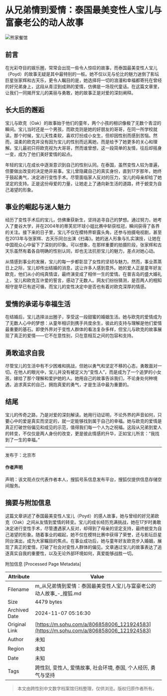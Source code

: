 # 从兄弟情到爱情：泰国最美变性人宝儿与富豪老公的动人故事

![熊家餐馆](http://03e1181bba1cf.cdn.sohucs.com/files/1695809599254.png)

## 前言

在光彩夺目的娱乐圈，常常会出现一些令人惊叹的故事，而泰国最美变性人宝儿（Poyd）的故事无疑是其中最特别的一桩。她不仅以无与伦比的魅力迷倒了影坛巨星张家辉和古天乐，更令人瞩目的是，她选择将一切的浪漫和幸福都寄托在曾经的好兄弟身上，这段从青涩到成熟的爱情，仿佛是一场现代童话。在这篇文章里，让我们一同揭开宝儿的美丽与勇敢，她的故事正是对爱的深刻阐释。

## 长大后的邂逅

宝儿与欧克（Oak）的故事始于他们的童年，两个小孩的相识像极了无数个青涩的瞬间。宝儿当时还是一个男孩，而欧克则是她的好朋友的哥哥，在同一所学校就读。那个时候，宝儿天性柔软，喜欢打扮成小女生，但却因性别而感到苦恼。然而，温柔的欧克并没有因为宝儿的性别而远离她，而是给予了她更多的关心和理解。宝儿最初只将欧克视为大哥哥，然而谁曾想，这一段简单的友情，往后却摇身一变，成为了他们美好爱情的起点。

年轻的宝儿在成长中逐渐意识到自己的性别认同。在泰国，虽然变性人较为普遍，但要做出改变的决定绝非易事。宝儿曾隐藏自己的真实身份，直到17岁那年，她终于鼓起勇气，决定进行变性手术。尽管面临家人反对的压力，宝儿的母亲却给了她坚定的支持。正是这份母爱的力量，让她走上了通向新生活的道路，终于蜕变为自己渴望的形象。

## 事业的崛起与迷人魅力

经历了变性手术后的宝儿，仿佛重获新生，坚持追寻自己的梦想。通过努力，她考入了曼谷大学，并在2004年的蒂芙尼环球小姐比赛中斩获桂冠，瞬间获得了各界的关注。接下来的日子里，宝儿不仅在模特界崭露头角，还参与拍摄电视剧，甚至在2013年与张家辉、古天乐同台出演《扫毒》。她的迷人形象与扎实演技，让她在中国观众心中留下了深刻的印象。可以想象，在那样重要的拍摄阶段，张家辉和古天乐虽然有着各自明确的性别认同，却也无法抗拒宝儿的魅力，差点对她心动。

从情感到事业的发展，宝儿的每一步都彰显了女性的坚韧与魅力。然而，事业蒸蒸日上之际，宝儿却传出结婚的消息，这让许多人感到意外。她的爱人正是童年好友欧克，他们从小的纯真情谊，最终演变成了相伴一生的爱情。在普吉岛的盛大婚礼上，宝儿和欧克互许爱的誓言，感动了无数人。网友们纷纷猜测，是否两人的相知相守是早已有迹可循，而宝儿的变性决定中是否也有着对欧克深厚的情感。

## 爱情的承诺与幸福生活

在结婚后，宝儿选择淡出圈子，享受这一段甜蜜的婚姻生活。她与欧克的爱情成为了无数人心中的梦想：从童年相识到携手共度余生，彼此的支持与理解是他们爱情最重要的基石。即使外界对于变性人群体的看法复杂多样，但宝儿与欧克的故事展现了真正的爱情——它不在意性别，只在意相互之间的包容和支持。

## 勇敢追求自我

尽管宝儿的生活中有不少困难和挑战，但她以勇气和坚定不移的心态，勇敢面对一切。在他人的眼光中，宝儿并没有被定义为“变性人”，而是成为了一个追梦的小女孩，嫁给了那个理解和爱护她的人。她用自己的故事告诉我们，不论身处何种境遇，追求真实的自己，拥抱真爱的勇气，才是生活中最为重要的。

## 结尾

宝儿的传奇之路，乃是对爱的深刻解读。她用行动证明，不论外界的声音如何，只要心中的爱是真实而坚定的，就一定能够找到属于自己的幸福。她与欧克的爱情是真正打破世俗偏见和成见的示范，值得我们每一个人为之祝福。这段从兄弟到爱人的转变，不仅仅是两人身份的改变，更是彼此情感的升华，正如宝儿所言：“我找到了一生的幸福。”

---

发布于：北京市

#### 作者声明

声明：该文观点仅代表作者本人，搜狐号系信息发布平台，搜狐仅提供信息存储空间服务。

## 摘要与附加信息

<!-- tcd_abstract -->
这篇文章讲述了泰国最美变性人宝儿（Poyd）的感人故事，她与曾经的好兄弟欧克（Oak）之间从友情到爱情的转变。宝儿的成长经历充满挑战，她在17岁时勇敢决定进行变性手术，尽管遭遇家人反对，却得到了母亲的坚定支持，最终蜕变为自己渴望的形象。随着事业的崛起，她不仅在模特比赛中获得了荣誉，还与影坛巨星同台演出，成为大家瞩目的焦点。在事业成功后，她与童年好友欧克步入婚姻，展现了真正的爱情，打破了社会对变性人群体的偏见。文章通过宝儿的故事表达了追逐真实自我的重要性，以及无论外部环境如何，真爱能够战胜一切。
<!-- tcd_abstract_end -->

附加信息 [Processed Page Metadata]

| Attribute       | Value                                  |
|-----------------|----------------------------------------|
| Filename        | m_从兄弟情到爱情：泰国最美变性人宝儿与富豪老公的动人故事_-_搜狐.md                             |
| Size            | 4479 bytes                           |
| Archived Date   | 2024-11-07 05:16:30                             |
| Original Link   | [https://m.sohu.com/a/806858006_121924583](https://m.sohu.com/a/806858006_121924583)                       |
| Author          | 未知                               |
| Region          | 未知                               |
| Date            | 未知                                 |
| Tags            | 跨性别, 变性人, 爱情故事, 社会环境, 泰国, 个人经历, 勇气与坚持                                 |
>
> 本文由跨性别中文数字档案馆归档整理，仅供浏览。版权归原作者所有。
>